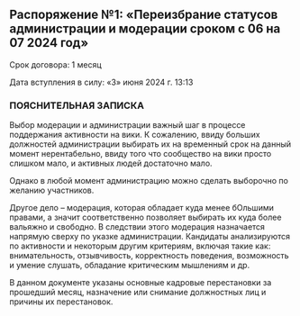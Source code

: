 ## Распоряжение №1: «Переизбрание статусов администрации и модерации сроком с 06 на 07 2024 год»
Срок договора: 1 месяц

Дата вступления в силу: «3» июня 2024 г. 13:13

### ПОЯСНИТЕЛЬНАЯ ЗАПИСКА
Выбор модерации и администрации важный шаг в процессе поддержания активности на вики. К сожалению, ввиду больших должностей администрации выбирать их на временный срок на данный момент нерентабельно, ввиду того что сообщество на вики просто слишком мало, и активных людей достаточно мало.

Однако в любой момент администрацию можно сделать выборочно по желанию участников.

Другое дело – модерация, которая обладает куда менее бОльшими правами, а значит соответственно позволяет выбирать их куда более вальяжно и свободно. В следствии этого модерация назначается напрямую сверху по указке администрации. Кандидаты анализируются по активности и некоторым другим критериям, включая такие как: внимательность, отзывчивость, корректность поведения, возможность и умение слушать, обладание критическим мышлениям и др.

В данном документе указаны основные кадровые перестановки за прошедший месяц, назначение или снимание должностных лиц и причины их перестановок.
